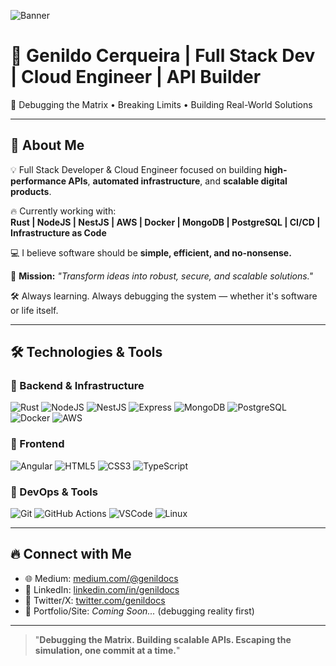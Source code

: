 ![Banner](link-da-imagem-aqui)

# 🚀 Genildo Cerqueira | Full Stack Dev | Cloud Engineer | API Builder

🧠 Debugging the Matrix • Breaking Limits • Building Real-World Solutions

---

## 🧩 About Me

💡 Full Stack Developer & Cloud Engineer focused on building **high-performance APIs**, **automated infrastructure**, and **scalable digital products**.

🔥 Currently working with:  
**Rust | NodeJS | NestJS | AWS | Docker | MongoDB | PostgreSQL | CI/CD | Infrastructure as Code**

💻 I believe software should be **simple, efficient, and no-nonsense.**

🎯 **Mission:** _"Transform ideas into robust, secure, and scalable solutions."_

🛠️ Always learning. Always debugging the system — whether it's software or life itself.

---

## 🛠️ Technologies & Tools

### 🚀 Backend & Infrastructure
![Rust](https://img.shields.io/badge/-Rust-000?style=for-the-badge&logo=rust) 
![NodeJS](https://img.shields.io/badge/-Node.js-339933?style=for-the-badge&logo=node.js&logoColor=white)
![NestJS](https://img.shields.io/badge/-NestJS-E0234E?style=for-the-badge&logo=nestjs&logoColor=white)
![Express](https://img.shields.io/badge/-Express-000000?style=for-the-badge&logo=express&logoColor=white)
![MongoDB](https://img.shields.io/badge/-MongoDB-47A248?style=for-the-badge&logo=mongodb&logoColor=white)
![PostgreSQL](https://img.shields.io/badge/-PostgreSQL-336791?style=for-the-badge&logo=postgresql&logoColor=white)
![Docker](https://img.shields.io/badge/-Docker-2496ED?style=for-the-badge&logo=docker&logoColor=white)
![AWS](https://img.shields.io/badge/-AWS-FF9900?style=for-the-badge&logo=amazon-aws&logoColor=white)

### 🎨 Frontend
![Angular](https://img.shields.io/badge/-Angular-DD0031?style=for-the-badge&logo=angular&logoColor=white)
![HTML5](https://img.shields.io/badge/-HTML5-E34F26?style=for-the-badge&logo=html5&logoColor=white)
![CSS3](https://img.shields.io/badge/-CSS3-1572B6?style=for-the-badge&logo=css3&logoColor=white)
![TypeScript](https://img.shields.io/badge/-TypeScript-3178C6?style=for-the-badge&logo=typescript&logoColor=white)

### 🔧 DevOps & Tools
![Git](https://img.shields.io/badge/-Git-F05032?style=for-the-badge&logo=git&logoColor=white)
![GitHub Actions](https://img.shields.io/badge/-GitHub%20Actions-2088FF?style=for-the-badge&logo=github-actions&logoColor=white)
![VSCode](https://img.shields.io/badge/-VSCode-007ACC?style=for-the-badge&logo=visual-studio-code&logoColor=white)
![Linux](https://img.shields.io/badge/-Linux-FCC624?style=for-the-badge&logo=linux&logoColor=black)

---

## 🔥 Connect with Me

- 🌐 Medium: [medium.com/@genildocs](https://medium.com/@genildocs)
- 💼 LinkedIn: [linkedin.com/in/genildocs](https://linkedin.com/in/genildocs)
- 🧠 Twitter/X: [twitter.com/genildocs](https://twitter.com/genildocs)
- 🚀 Portfolio/Site: _Coming Soon..._ (debugging reality first)

---

> "**Debugging the Matrix. Building scalable APIs. Escaping the simulation, one commit at a time.**"
